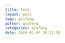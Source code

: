 ```yaml
---
title: test
layout: post
tags: qiufeng
author: qiufeng
categories: qiufeng
date: 2024-01-07 16:51:30
---
```

